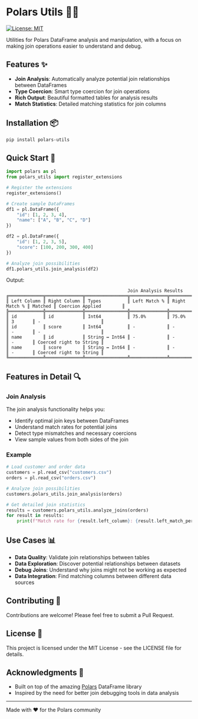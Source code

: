 # Polars Utils 🐻‍❄️

[![License: MIT](https://img.shields.io/badge/License-MIT-yellow.svg)](https://opensource.org/licenses/MIT)

Utilities for Polars DataFrame analysis and manipulation, with a focus on making join operations easier to understand and debug.

## Features ✨

- **Join Analysis**: Automatically analyze potential join relationships between DataFrames
- **Type Coercion**: Smart type coercion for join operations
- **Rich Output**: Beautiful formatted tables for analysis results
- **Match Statistics**: Detailed matching statistics for join columns

## Installation 📦

```bash
pip install polars-utils
```

## Quick Start 🚀

```python
import polars as pl
from polars_utils import register_extensions

# Register the extensions
register_extensions()

# Create sample DataFrames
df1 = pl.DataFrame({
    "id": [1, 2, 3, 4],
    "name": ["A", "B", "C", "D"]
})

df2 = pl.DataFrame({
    "id": [1, 2, 3, 5],
    "score": [100, 200, 300, 400]
})

# Analyze join possibilities
df1.polars_utils.join_analysis(df2)
```

Output:
```
                                              Join Analysis Results                                               
╔═════════════╦══════════════╦════════════════╦══════════════╦═══════════════╦═════════╦═════════════════════════╗
║ Left Column ║ Right Column ║ Types          ║ Left Match % ║ Right Match % ║ Matched ║ Coercion Applied        ║
╠═════════════╬══════════════╬════════════════╬══════════════╬═══════════════╬═════════╬═════════════════════════╣
║ id          ║ id           ║ Int64          ║ 75.0%        ║ 75.0%         ║ 3       ║ -                       ║
║ id          ║ score        ║ Int64          ║ -            ║ -             ║ -       ║ -                       ║
║ name        ║ id           ║ String ↔ Int64 ║ -            ║ -             ║ -       ║ Coerced right to String ║
║ name        ║ score        ║ String ↔ Int64 ║ -            ║ -             ║ -       ║ Coerced right to String ║
╚═════════════╩══════════════╩════════════════╩══════════════╩═══════════════╩═════════╩═════════════════════════╝
```

## Features in Detail 🔍

### Join Analysis

The join analysis functionality helps you:
- Identify optimal join keys between DataFrames
- Understand match rates for potential joins
- Detect type mismatches and necessary coercions
- View sample values from both sides of the join

### Example

```python
# Load customer and order data
customers = pl.read_csv("customers.csv")
orders = pl.read_csv("orders.csv")

# Analyze join possibilities
customers.polars_utils.join_analysis(orders)

# Get detailed join statistics
results = customers.polars_utils.analyze_joins(orders)
for result in results:
    print(f"Match rate for {result.left_column}: {result.left_match_percentage:.1f}%")
```

## Use Cases 📊

- **Data Quality**: Validate join relationships between tables
- **Data Exploration**: Discover potential relationships between datasets
- **Debug Joins**: Understand why joins might not be working as expected
- **Data Integration**: Find matching columns between different data sources

## Contributing 🤝

Contributions are welcome! Please feel free to submit a Pull Request.

## License 📄

This project is licensed under the MIT License - see the LICENSE file for details.

## Acknowledgments 🙏

- Built on top of the amazing [Polars](https://github.com/pola-rs/polars) DataFrame library
- Inspired by the need for better join debugging tools in data analysis

---
Made with ❤️ for the Polars community
